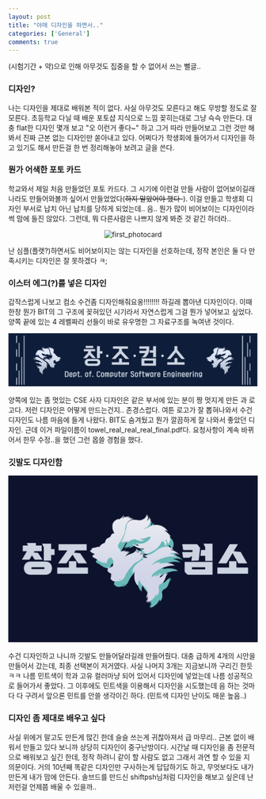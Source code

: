 ```yaml
---
layout: post
title: "야매 디자인을 하면서.."
categories: ['General']
comments: true
---
```


(시험기간 + 약)으로 인해 아무것도 집중을 할 수 없어서 쓰는 뻘글.. 

### 디자인? 

나는 디자인을 제대로 배워본 적이 없다. 사실 아무것도 모른다고 해도 무방할 정도로 잘 모른다. 초등학교 다닐 때 배운 포토샵 지식으로 느낌 꽂히는대로 그냥 슥슥 만든다. 대충 flat한 디자인 몇개 보고 "오 이런거 좋다~" 하고 그거 따라 만들어보고 그런 것만 해봐서 진짜 근본 없는 디자인만 쏟아내고 있다. 어쩌다가 학생회에 들어가서 디자인을 하고 있기도 해서 만든걸 한 번 정리해놓아 보려고 글을 쓴다.

### 뭔가 어색한 포토 카드

학교와서 제일 처음 만들었던 포토 카드다. 그 시기에 이런걸 만들 사람이 없어보이길래 나라도 만들어와볼까 싶어서 만들었었다(~~하지 말았어야 했다-~~). 이걸 만들고 학생회 디자인 부서로 납치 아닌 납치를 당하게 되었는데.. 음.. 뭔가 많이 비어보이는 디자인이라 썩 맘에 들진 않았다. 그런데, 뭐 다른사람은 나쁘지 않게 봐준 것 같긴 하더라..

<p align = "center"> <img src="\assets\img\dsg\first_photocard.png" alt="first_photocard"/> </p>

난 심플(플랫?)하면서도 비어보이지는 않는 디자인을 선호하는데, 정작 본인은 둘 다 만족시키는 디자인은 잘 못하겠다 ㅋ; 

### 이스터 에그(?)를 넣은 디자인

갑작스럽게 나보고 컴소 수건좀 디자인해줘요옹!!!!!!!! 하길래 뽑아낸 디자인이다. 이때 한창 뭔가 BIT의 그 구조에 꽂혀있던 시기라서 자연스럽게 그걸 뭔가 넣어보고 싶었다. 양쪽 끝에 있는 4 레벨짜리 선들이 바로 유우명한 그 자료구조를 녹여낸 것이다.

<p align = "center"> <img src="\assets\img\dsg\towel.png" alt="towel"/> </p>

양쪽에 있는 좀 멋있는 CSE 사자 디자인은 같은 부서에 있는 분이 짱 멋지게 만든 과 로고다. 저런 디자인은 어떻게 만드는건지.. 존경스럽다. 여튼 로고가 잘 뽑혀나와서 수건 디자인도 나름 마음에 들게 나왔다. BIT도 숨겨뒀고 뭔가 깔끔하게 잘 나와서 좋았던 디자인. 근데 이거 파일이름이 towel_real_real_real_final.pdf다. 요청사항이 계속 바뀌어서 한무 수정..을 했던 그런 몹쓸 경험을 했다.

### 깃발도 디자인함

<p align = "center"> <img src="\assets\img\dsg\flag.jpg" alt="flag"/> </p>

수건 디자인하고 나니까 깃발도 만들어달라길래 만들어줬다. 대충 급하게 4개의 시안을 만들어서 갔는데, 최종 선택본이 저거였다. 사실 나머지 3개는 지금보니까 구리긴 한듯ㅋㅋ 나름 민트색이 학과 고유 컬러마냥 되어 있어서 디자인에 넣었는데 나름 성공적으로 들어가서 좋았다. 그 이후에도 민트색을 이용해서 디자인을 시도했는데 음 하는 것마다 다 구려서 앞으론 민트를 안쓸 생각이긴 하다. (민트색 디자인 난이도 매운 높음..)

### 디자인 좀 제대로 배우고 싶다

사실 위에거 말고도 만든게 많긴 한데 슬슬 쓰는게 귀찮아져서 급 마무리.. 근본 없이 배워서 만들고 있다 보니까 상당히 디자인이 중구난방이다. 시간날 때 디자인을 좀 전문적으로 배워보고 싶긴 한데, 정작 하려니 같이 할 사람도 없고 그래서 과연 할 수 있을 지 의문이다. 거의 10년째 똑같은 디자인만 구사하는게 답답하기도 하고, 무엇보다도 내가 만든게 내가 맘에 안든다. 솔브드를 만드신 shiftpsh님처럼 디자인을 해보고 싶은데 난 저런걸 언제쯤 배울 수 있을까.. 